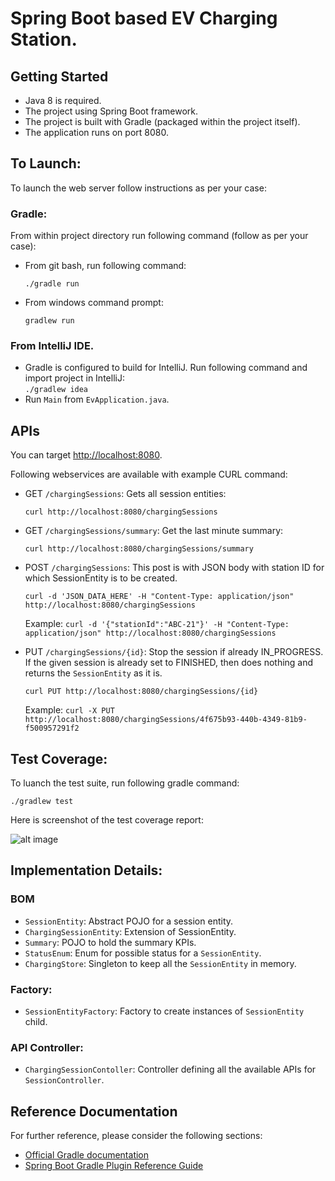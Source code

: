# Spring Boot based EV Charging Station.

## Getting Started
* Java 8 is required.
* The project using Spring Boot framework.
* The project is built with Gradle (packaged within the project itself).
* The application runs on port 8080.

## To Launch:
To launch the web server follow instructions as per your case:

### Gradle:
From within project directory run following command  (follow as per your case):
* From git bash, run following command: 

   `./gradle run`
* From windows command prompt: 

  `gradlew run`

### From IntelliJ IDE.
* Gradle is configured to build for IntelliJ. Run following command and import project in IntelliJ:
 <br/>`./gradlew idea`
* Run `Main` from `EvApplication.java`.

## APIs
You can target [http://localhost:8080](http://localhost:8080).

Following webservices are available with example CURL command:

* GET `/chargingSessions`: Gets all session entities:
  
  `curl http://localhost:8080/chargingSessions`

* GET `/chargingSessions/summary`: Get the last minute summary:
  
  `curl http://localhost:8080/chargingSessions/summary`

* POST `/chargingSessions`: This post is with JSON body with station ID for which SessionEntity is to be created.
  
  `curl -d 'JSON_DATA_HERE' -H "Content-Type: application/json" http://localhost:8080/chargingSessions`
  
  Example: `curl -d '{"stationId":"ABC-21"}' -H "Content-Type: application/json" http://localhost:8080/chargingSessions`

* PUT `/chargingSessions/{id}`: Stop the session if already IN_PROGRESS. If the given session is already set to FINISHED, then does nothing and returns the `SessionEntity` as it is.
  
  `curl PUT http://localhost:8080/chargingSessions/{id}`
  
  Example: `curl -X PUT http://localhost:8080/chargingSessions/4f675b93-440b-4349-81b9-f500957291f2`

## Test Coverage:

To luanch the test suite, run following gradle command:

`./gradlew test`

Here is screenshot of the test coverage report:

![alt image](https://github.com/pranav8494/spring-boot-rest-api/blob/master/test_Coverage.JPG)

## Implementation Details:

### BOM
* `SessionEntity`: Abstract POJO for a session entity.
* `ChargingSessionEntity`: Extension of SessionEntity.
* `Summary`: POJO to hold the summary KPIs.
* `StatusEnum`: Enum for possible status for a `SessionEntity`.
* `ChargingStore`: Singleton to keep all the `SessionEntity` in memory.

### Factory:
* `SessionEntityFactory`: Factory to create instances of `SessionEntity` child. 

### API Controller:
* `ChargingSessionContoller`: Controller defining all the available APIs for `SessionController`.

## Reference Documentation
For further reference, please consider the following sections:

* [Official Gradle documentation](https://docs.gradle.org)
* [Spring Boot Gradle Plugin Reference Guide](https://docs.spring.io/spring-boot/docs/2.2.4.RELEASE/gradle-plugin/reference/html/)
